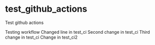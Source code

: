 # test_github_actions
Test github actions

Testing workflow
Changed line in test_ci
Second change in test_ci
Third change in test_ci
Change in test_ci2
